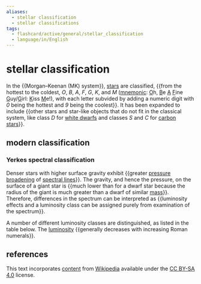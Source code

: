 ```yaml
---
aliases:
  - stellar classification
  - stellar classifications
tags:
  - flashcard/active/general/stellar_classification
  - language/in/English
---
```


# stellar classification

In the {{Morgan–Keenan (MK) system}}, [stars](star.md) are classified, {{from the hottest to the coldest, _O_, _B_, _A_, _F_, _G_, _K_, and _M_ ([mnemonic](mnemonic.md): <u>O</u>h, <u>B</u>e <u>A</u> <u>F</u>ine <u>G</u>uy/<u>G</u>irl: <u>K</u>iss <u>M</u>e!), with each letter subvided by adding a numeric digit with _0_ being the hottest and _9_ being the coolest}}. It has been expanded to include {{other stars and star-like objects that do not fit in the classical system, like class _D_ for [white dwarfs](white%20dwarf.md) and classes _S_ and _C_ for [carbon stars](carbon%20star.md)}}. <!--SR:!2025-07-05,425,230!2025-01-30,399,270!2025-05-27,447,250-->

## modern classification

### Yerkes spectral classification

Denser stars with higher surface gravity exhibit {{greater [pressure broadening](spectral%20line.md#pressure%20broadening) of [spectral lines](spectral%20line.md)}}. The gravity, and hence the pressure, on the surface of a giant star is {{much lower than for a dwarf star because the radius of the giant is much greater than a dwarf of similar [mass](mass.md)}}. Therefore, differences in the spectrum can be interpreted as {{luminosity effects and a luminosity class can be assigned purely from examination of the spectrum}}. <!--SR:!2025-02-22,148,310!2024-12-21,98,290!2024-12-22,107,290-->

A number of different luminosity classes are distinguished, as listed in the table below. The [luminosity](luminosity.md) {{generally decreases with increasing Roman numerals}}. <!--SR:!2024-10-12,62,310-->

## references

This text incorporates [content](https://en.wikipedia.org/wiki/stellar_classification) from [Wikipedia](Wikipedia.md) available under the [CC BY-SA 4.0](https://creativecommons.org/licenses/by-sa/4.0/) license.
